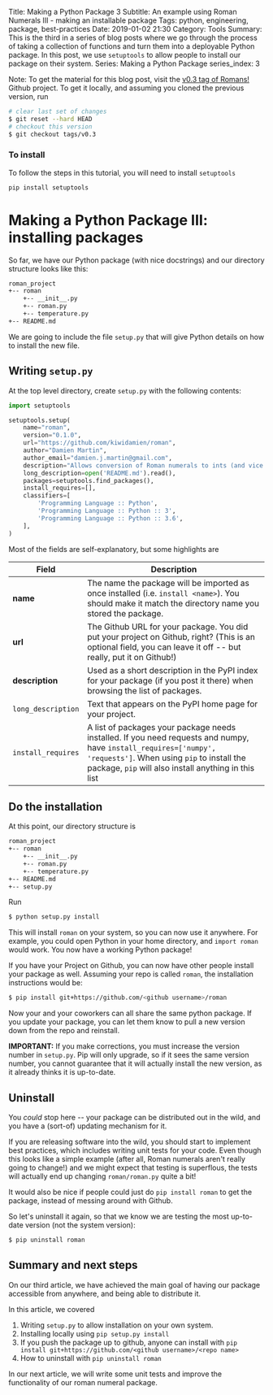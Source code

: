 Title: Making a Python Package 3
Subtitle: An example using Roman Numerals III - making an installable package 
Tags: python, engineering, package, best-practices
Date: 2019-01-02 21:30
Category: Tools
Summary: This is the third in a series of blog posts where we go through the process of taking a collection of functions and turn them into a deployable Python package. In this post, we use `setuptools` to allow people to install our package on their system. 
Series: Making a Python Package
series_index: 3 

Note: To get the material for this blog post, visit the [v0.3 tag of Romans!](https://github.com/kiwidamien/Roman/tree/v0.3) Github project. To get it locally, and assuming you cloned the previous version, run
```bash
# clear last set of changes
$ git reset --hard HEAD
# checkout this version
$ git checkout tags/v0.3
```

### To install

To follow the steps in this tutorial, you will need to install `setuptools`
```bash
pip install setuptools 
```


# Making a Python Package III: installing packages

So far, we have our Python package (with nice docstrings) and our directory structure looks like this:
```bash
roman_project
+-- roman
    +-- __init__.py
    +-- roman.py
    +-- temperature.py
+-- README.md
```

We are going to include the file `setup.py` that will give Python details on how to install the new file.

## Writing `setup.py`

At the top level directory, create `setup.py` with the following contents:
```python
import setuptools

setuptools.setup(
    name="roman",
    version="0.1.0",
    url="https://github.com/kiwidamien/roman",
    author="Damien Martin",
    author_email="damien.j.martin@gmail.com",
    description="Allows conversion of Roman numerals to ints (and vice versa)",
    long_description=open('README.md').read(),
    packages=setuptools.find_packages(),
    install_requires=[],
    classifiers=[
        'Programming Language :: Python',
        'Programming Language :: Python :: 3',
        'Programming Language :: Python :: 3.6',
    ],
)
```

Most of the fields are self-explanatory, but some highlights are

| Field | Description |
| --- | --- |
| **name** | The name the package will be imported as once installed (i.e. `install <name>`). You should make it match the directory name you stored the package. |
| **url** | The Github URL for your package. You did put your project on Github, right? (This is an optional field, you can leave it off -- but really, put it on Github!) |
| **description** | Used as a short description in the PyPI index for your package (if you post it there) when browsing the list of packages. |
| `long_description` | Text that appears on the PyPI home page for your project. |
| `install_requires` | A list of packages your package needs installed. If you need requests and numpy, have `install_requires=['numpy', 'requests']`. When using `pip` to install the package, `pip` will also install anything in this list |

## Do the installation

At this point, our directory structure is
```bash
roman_project
+-- roman
    +-- __init__.py
    +-- roman.py
    +-- temperature.py
+-- README.md
+-- setup.py
```

Run
```bash
$ python setup.py install
```

This will install `roman` on your system, so you can now use it anywhere. For example, you could open Python in your home directory, and `import roman` would work. You now have a working Python package!

If you have your Project on Github, you can now have other people install your package as well. Assuming your repo is called `roman`, the installation instructions would be:
```bash
$ pip install git+https://github.com/<github username>/roman
```
Now your and your coworkers can all share the same python package. If you update your package, you can let them know to pull a new version down from the repo and reinstall.

**IMPORTANT:** If you make corrections, you must increase the version number in `setup.py`. Pip will only upgrade, so if it sees the same version number, you cannot guarantee that it will actually install the new version, as it already thinks it is up-to-date.

## Uninstall

You _could_ stop here -- your package can be distributed out in the wild, and you have a (sort-of) updating mechanism for it.

If you are releasing software into the wild, you should start to implement best practices, which includes writing unit tests for your code. Even though this looks like a simple example (after all, Roman numerals aren't really going to change!) and we might expect that testing is superflous, the tests will actually end up changing `roman/roman.py` quite a bit! 

It would also be nice if people could just do `pip install roman` to get the package, instead of messing around with Github. 

So let's uninstall it again, so that we know we are testing the most up-to-date version (not the system version):
```bash
$ pip uninstall roman
```

## Summary and next steps

On our third article, we have achieved the main goal of having our package accessible from anywhere, and being able to distribute it. 

In this article, we covered
1. Writing `setup.py` to allow installation on your own system.
2. Installing locally using `pip setup.py install`
3. If you push the package up to github, anyone can install with `pip install git+https://github.com/<github username>/<repo name>`
4. How to uninstall with `pip uninstall roman`

In our next article, we will write some unit tests and improve the functionality of our roman numeral package.
